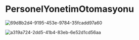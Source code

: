 # PersonelYonetimOtomasyonu

![69d8b2d4-9195-453e-9784-35fcadd97a60](https://user-images.githubusercontent.com/109968031/223129646-3a088218-6409-46f0-9944-cfefc0b38fba.jpg)

![a319a724-2dd5-41b4-83eb-6e52d1cd56aa](https://user-images.githubusercontent.com/109968031/223129675-298f8054-331e-4582-8113-ec9b046cd2e2.jpg)
